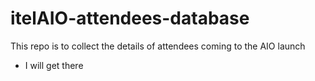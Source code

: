 # itelAIO-attendees-database
This repo is to collect the details of attendees coming to the AIO launch
* I will get there
